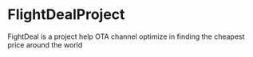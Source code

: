 # FlightDealProject
FightDeal is a project help OTA channel optimize in finding the cheapest price around the world 
